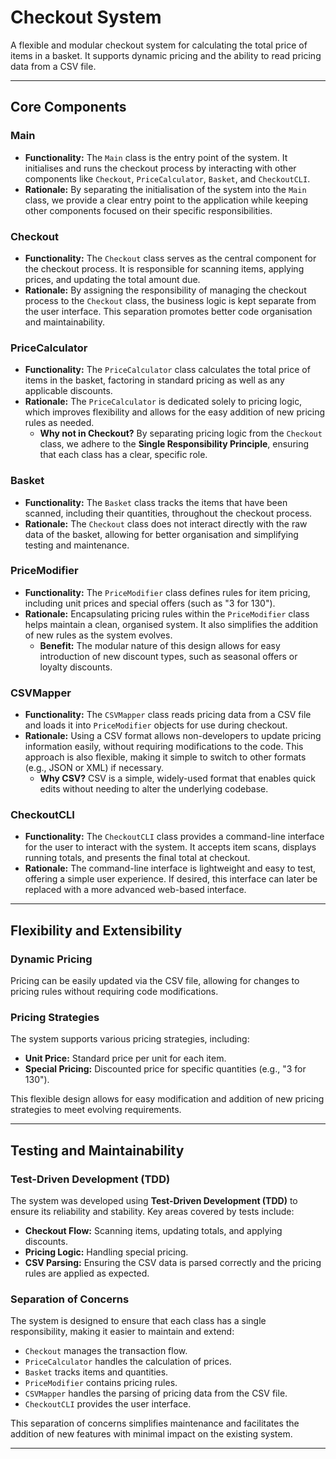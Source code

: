 # Checkout System

A flexible and modular checkout system for calculating the total price of items in a basket. It supports dynamic pricing and the ability to read pricing data from a CSV file.

---

## **Core Components**

### **Main**
- **Functionality:** The `Main` class is the entry point of the system. It initialises and runs the checkout process by interacting with other components like `Checkout`, `PriceCalculator`, `Basket`, and `CheckoutCLI`.
- **Rationale:** By separating the initialisation of the system into the `Main` class, we provide a clear entry point to the application while keeping other components focused on their specific responsibilities.

### **Checkout**
- **Functionality:** The `Checkout` class serves as the central component for the checkout process. It is responsible for scanning items, applying prices, and updating the total amount due.
- **Rationale:** By assigning the responsibility of managing the checkout process to the `Checkout` class, the business logic is kept separate from the user interface. This separation promotes better code organisation and maintainability.

### **PriceCalculator**
- **Functionality:** The `PriceCalculator` class calculates the total price of items in the basket, factoring in standard pricing as well as any applicable discounts.
- **Rationale:** The `PriceCalculator` is dedicated solely to pricing logic, which improves flexibility and allows for the easy addition of new pricing rules as needed.
  - **Why not in Checkout?** By separating pricing logic from the `Checkout` class, we adhere to the **Single Responsibility Principle**, ensuring that each class has a clear, specific role.

### **Basket**
- **Functionality:** The `Basket` class tracks the items that have been scanned, including their quantities, throughout the checkout process.
- **Rationale:** The `Checkout` class does not interact directly with the raw data of the basket, allowing for better organisation and simplifying testing and maintenance.

### **PriceModifier**
- **Functionality:** The `PriceModifier` class defines rules for item pricing, including unit prices and special offers (such as "3 for 130").
- **Rationale:** Encapsulating pricing rules within the `PriceModifier` class helps maintain a clean, organised system. It also simplifies the addition of new rules as the system evolves.
  - **Benefit:** The modular nature of this design allows for easy introduction of new discount types, such as seasonal offers or loyalty discounts.

### **CSVMapper**
- **Functionality:** The `CSVMapper` class reads pricing data from a CSV file and loads it into `PriceModifier` objects for use during checkout.
- **Rationale:** Using a CSV format allows non-developers to update pricing information easily, without requiring modifications to the code. This approach is also flexible, making it simple to switch to other formats (e.g., JSON or XML) if necessary.
  - **Why CSV?** CSV is a simple, widely-used format that enables quick edits without needing to alter the underlying codebase.

### **CheckoutCLI**
- **Functionality:** The `CheckoutCLI` class provides a command-line interface for the user to interact with the system. It accepts item scans, displays running totals, and presents the final total at checkout.
- **Rationale:** The command-line interface is lightweight and easy to test, offering a simple user experience. If desired, this interface can later be replaced with a more advanced web-based interface.

---

## **Flexibility and Extensibility**

### **Dynamic Pricing**
Pricing can be easily updated via the CSV file, allowing for changes to pricing rules without requiring code modifications.

### **Pricing Strategies**
The system supports various pricing strategies, including:
  - **Unit Price:** Standard price per unit for each item.
  - **Special Pricing:** Discounted price for specific quantities (e.g., "3 for 130").

This flexible design allows for easy modification and addition of new pricing strategies to meet evolving requirements.

---

## **Testing and Maintainability**

### **Test-Driven Development (TDD)**
The system was developed using **Test-Driven Development (TDD)** to ensure its reliability and stability. Key areas covered by tests include:
  - **Checkout Flow:** Scanning items, updating totals, and applying discounts.
  - **Pricing Logic:** Handling special pricing.
  - **CSV Parsing:** Ensuring the CSV data is parsed correctly and the pricing rules are applied as expected.

### **Separation of Concerns**
The system is designed to ensure that each class has a single responsibility, making it easier to maintain and extend:
  - `Checkout` manages the transaction flow.
  - `PriceCalculator` handles the calculation of prices.
  - `Basket` tracks items and quantities.
  - `PriceModifier` contains pricing rules.
  - `CSVMapper` handles the parsing of pricing data from the CSV file.
  - `CheckoutCLI` provides the user interface.

This separation of concerns simplifies maintenance and facilitates the addition of new features with minimal impact on the existing system.

---

